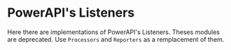 # PowerAPI's Listeners

Here there are implementations of PowerAPI's Listeners.
Theses modules are deprecated. Use `Processors` and `Reporters` as a remplacement of them.
